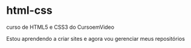# html-css
 curso de HTML5 e CSS3 do CursoemVideo

 Estou aprendendo a criar sites e agora vou gerenciar meus repositórios
